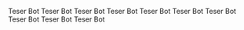 
Teser Bot
Teser Bot
Teser Bot
Teser Bot
Teser Bot
Teser Bot
Teser Bot
Teser Bot
Teser Bot
Teser Bot
